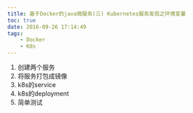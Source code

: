 ```yaml
---
title: 基于Docker的java微服务(三) Kubernetes服务发现之环境变量
toc: true
date: 2016-09-26 17:14:49
tags: 
    - Docker
    - K8s
---
```


1. 创建两个服务
2. 将服务打包成镜像
3. k8s的service
4. k8s的deployment
5. 简单测试